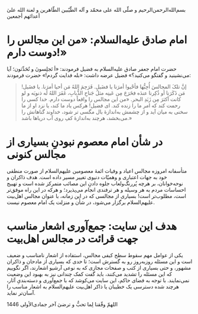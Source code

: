 بسم‌الله‌الرحمن‌الرحیم
و صلّی الله علی محمّد و آله الطّیّبین الطّاهرین
و لعنة الله علیٰ أعدائهم أجمعین
# امام صادق علیه‌السلام: «من این مجالس را دوست دارم!»
حضرت امام جعفر صادق علیه‌السلام به فضیل فرمودند: «أ تَجلِسونَ و تُحَدِّثون؛ آیا می‌نشینید و گفتگو می‌کنید؟» فضیل عرضه داشت: «بله فدایت گردم!» حضرت فرمودند:
> إنَّ تلکَ المجالسَ أُحِبُّها فأحْیوا أمرَنا یا فضَیل. فَرَحِمَ اللهُ مَن أحیا أمرَنا. یا فضَیل! مَن ذَکَرَنا أو ذُکِرنا عندَه فخَرَجَ مِن عَینِه مثلُ جَناحِ الذُّبابِ، غَفَرَ اللهُ لَه ذنوبَه و لو کانت أکثرَ مِن زَبَدِ البحر.
> «من این مجالس را واقعاً دوست دارم. خدا کسی را رحمت کند که امر ما را زنده کند. ای فضیل! هرکس یاد ما کند، یا نزد او از ما سخنی به میان آید و از چشمش به‌اندازۀ بال مگسی‌ تر شود، خداوند گناهانش را می‌بخشد، هرچند به‌اندازۀ کفِ روی آب دریاها باشد.»
# در شأن امام معصوم نبودنِ بسیاری از مجالس کنونی
متأسفانه امروزه مجالس اعیاد و وفیات ائمۀ معصومین علیهم‌السلام از صورت منطقی خود به جهات اعتباری و وهمیّات دنیوی تغییر مسیر داده است. 
هدف ذاکران و نوحه‌خوانان، بر هرچه پُررنگ‌‌ولعاب جلوه دادنِ این مصائب متمرکز شده است و تهییج احساسات مردم به هر وسیله و هر ترفندی انجام می‌پذیرد؛ و هرکه در این راه موفق‌تر است، مطلوب‌تر است! بسیاری از مجالسی که در این زمانه، با عنوان مجالس اهل‌بیت علیهم‌السلام برگزار می‌شود، در شأن و منزلت یک امام معصوم نیست.
# هدف این سایت: جمع‌آوری اشعار مناسب جهت قرائت در مجالس اهل‌بیت
یکی از عوامل مهم سقوط سطح کیفی مجالس، استفاده از اشعار نامناسب و ضعیف است و این مسئله روز‌به‌روز رو به گسترش است؛ تا حدی که بسیاری از مادحان و ذاکران مشهور، و حتی بسیاری از کتب و صفحات مجازی که به‌ نوعی آرشیو اشعارند، اگر نگوییم که این مسئله را تشدید می‌کنند، باید گفت کمک چندانی نیز به بهبود این وضعیت نمی‌‌نمایند.
با توجه به فضای حاکم، این سایت می‌کوشد که با جمع‌آوری و دسته‌بندیِ آثار، هرچند شده دسترسی یک خطیبان یا ذاکر اهل‌بیت علیهم‌السلام به اشعار مناسب را آسان‌تر نماید.

اللهمّ وفّقنا لِما تحبُّ و ترضیٰ
آخر جمادی‌الأولی 1446